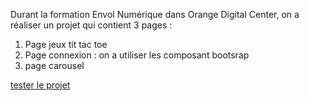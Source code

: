 Durant la formation Envol Numérique dans Orange Digital Center, on a réaliser un projet qui contient 3 pages :
1. Page jeux tit tac toe
2. Page connexion : on a utiliser les composant bootsrap
3. page  carousel

[tester le projet](https://anthony5555555.github.io/projet-orange/)

